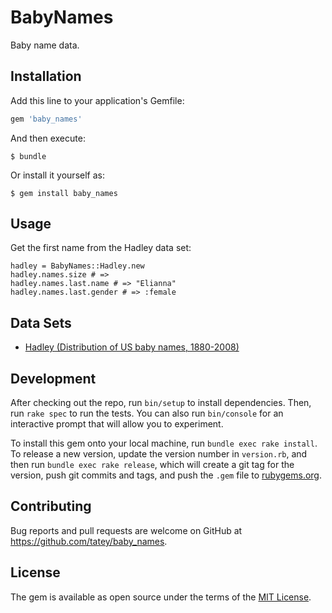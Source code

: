 # BabyNames

Baby name data.

## Installation

Add this line to your application's Gemfile:

```ruby
gem 'baby_names'
```

And then execute:

    $ bundle

Or install it yourself as:

    $ gem install baby_names

## Usage

Get the first name from the Hadley data set:

    hadley = BabyNames::Hadley.new
    hadley.names.size # => 
    hadley.names.last.name # => "Elianna"
    hadley.names.last.gender # => :female

## Data Sets

* [Hadley (Distribution of US baby names, 1880-2008)](https://github.com/hadley/data-baby-names)

## Development

After checking out the repo, run `bin/setup` to install dependencies. Then, run `rake spec` to run the tests. You can also run `bin/console` for an interactive prompt that will allow you to experiment.

To install this gem onto your local machine, run `bundle exec rake install`. To release a new version, update the version number in `version.rb`, and then run `bundle exec rake release`, which will create a git tag for the version, push git commits and tags, and push the `.gem` file to [rubygems.org](https://rubygems.org).

## Contributing

Bug reports and pull requests are welcome on GitHub at https://github.com/tatey/baby_names.

## License

The gem is available as open source under the terms of the [MIT License](http://opensource.org/licenses/MIT).
